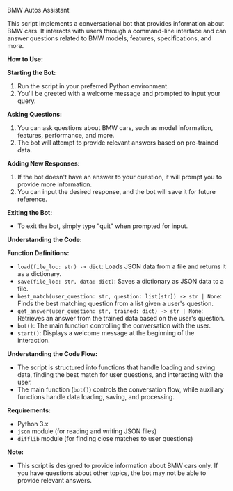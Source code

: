 BMW Autos Assistant

This script implements a conversational bot that provides information about BMW cars. It interacts with users through a command-line interface and can answer questions related to BMW models, features, specifications, and more.

**How to Use:**

**Starting the Bot:**

1. Run the script in your preferred Python environment.
2. You'll be greeted with a welcome message and prompted to input your query.

**Asking Questions:**

1. You can ask questions about BMW cars, such as model information, features, performance, and more.
2. The bot will attempt to provide relevant answers based on pre-trained data.

**Adding New Responses:**

1. If the bot doesn't have an answer to your question, it will prompt you to provide more information.
2. You can input the desired response, and the bot will save it for future reference.

**Exiting the Bot:**

- To exit the bot, simply type "quit" when prompted for input.

**Understanding the Code:**

**Function Definitions:**

- `load(file_loc: str) -> dict`: Loads JSON data from a file and returns it as a dictionary.
- `save(file_loc: str, data: dict)`: Saves a dictionary as JSON data to a file.
- `best_match(user_question: str, question: list[str]) -> str | None`: Finds the best matching question from a list given a user's question.
- `get_answer(user_question: str, trained: dict) -> str | None`: Retrieves an answer from the trained data based on the user's question.
- `bot()`: The main function controlling the conversation with the user.
- `start()`: Displays a welcome message at the beginning of the interaction.

**Understanding the Code Flow:**

- The script is structured into functions that handle loading and saving data, finding the best match for user questions, and interacting with the user.
- The main function (`bot()`) controls the conversation flow, while auxiliary functions handle data loading, saving, and processing.

**Requirements:**

- Python 3.x
- `json` module (for reading and writing JSON files)
- `difflib` module (for finding close matches to user questions)

**Note:**

- This script is designed to provide information about BMW cars only. If you have questions about other topics, the bot may not be able to provide relevant answers.
